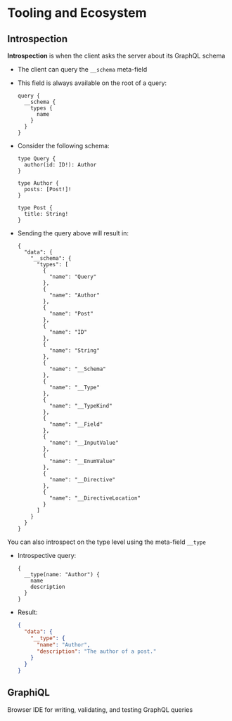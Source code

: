 # Tooling and Ecosystem

## Introspection
**Introspection** is when the client asks the server about its GraphQL schema
- The client can query the `__schema` meta-field
- This field is always available on the root of a query:

  ```
  query {
    __schema {
      types {
        name
      }
    }
  }
  ```

- Consider the following schema:

  ```
  type Query {
    author(id: ID!): Author
  }

  type Author {
    posts: [Post!]!
  }

  type Post {
    title: String!
  }
  ```

- Sending the query above will result in:

  ```
  {
    "data": {
      "__schema": {
        "types": [
          {
            "name": "Query"
          },
          {
            "name": "Author"
          },
          {
            "name": "Post"
          },
          {
            "name": "ID"
          },
          {
            "name": "String"
          },
          {
            "name": "__Schema"
          },
          {
            "name": "__Type"
          },
          {
            "name": "__TypeKind"
          },
          {
            "name": "__Field"
          },
          {
            "name": "__InputValue"
          },
          {
            "name": "__EnumValue"
          },
          {
            "name": "__Directive"
          },
          {
            "name": "__DirectiveLocation"
          }
        ]
      }
    }
  }
  ```

You can also introspect on the type level using the meta-field `__type`
- Introspective query:

  ```
  {
    __type(name: "Author") {
      name
      description
    }
  }
  ```

- Result:

  ```json
  {
    "data": {
      "__type": {
        "name": "Author",
        "description": "The author of a post."
      }
    }
  }
  ```


## GraphiQL
Browser IDE for writing, validating, and testing GraphQL queries
